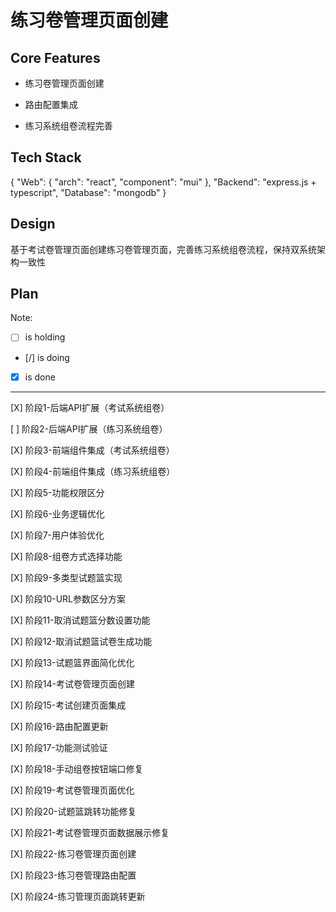 # 练习卷管理页面创建

## Core Features

- 练习卷管理页面创建

- 路由配置集成

- 练习系统组卷流程完善

## Tech Stack

{
  "Web": {
    "arch": "react",
    "component": "mui"
  },
  "Backend": "express.js + typescript",
  "Database": "mongodb"
}

## Design

基于考试卷管理页面创建练习卷管理页面，完善练习系统组卷流程，保持双系统架构一致性

## Plan

Note: 

- [ ] is holding
- [/] is doing
- [X] is done

---

[X] 阶段1-后端API扩展（考试系统组卷）

[ ] 阶段2-后端API扩展（练习系统组卷）

[X] 阶段3-前端组件集成（考试系统组卷）

[X] 阶段4-前端组件集成（练习系统组卷）

[X] 阶段5-功能权限区分

[X] 阶段6-业务逻辑优化

[X] 阶段7-用户体验优化

[X] 阶段8-组卷方式选择功能

[X] 阶段9-多类型试题篮实现

[X] 阶段10-URL参数区分方案

[X] 阶段11-取消试题篮分数设置功能

[X] 阶段12-取消试题篮试卷生成功能

[X] 阶段13-试题篮界面简化优化

[X] 阶段14-考试卷管理页面创建

[X] 阶段15-考试创建页面集成

[X] 阶段16-路由配置更新

[X] 阶段17-功能测试验证

[X] 阶段18-手动组卷按钮端口修复

[X] 阶段19-考试卷管理页面优化

[X] 阶段20-试题篮跳转功能修复

[X] 阶段21-考试卷管理页面数据展示修复

[X] 阶段22-练习卷管理页面创建

[X] 阶段23-练习卷管理路由配置

[X] 阶段24-练习管理页面跳转更新
